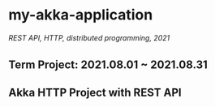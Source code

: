 # my-akka-application
######  REST API, HTTP, distributed programming, 2021

Term Project:
2021.08.01 ~ 2021.08.31
--------------------------------
## Akka HTTP Project with REST API